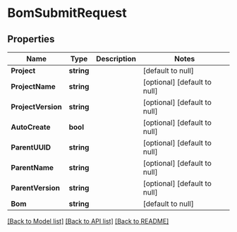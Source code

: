 # BomSubmitRequest

## Properties
Name | Type | Description | Notes
------------ | ------------- | ------------- | -------------
**Project** | **string** |  | [default to null]
**ProjectName** | **string** |  | [optional] [default to null]
**ProjectVersion** | **string** |  | [optional] [default to null]
**AutoCreate** | **bool** |  | [optional] [default to null]
**ParentUUID** | **string** |  | [optional] [default to null]
**ParentName** | **string** |  | [optional] [default to null]
**ParentVersion** | **string** |  | [optional] [default to null]
**Bom** | **string** |  | [default to null]

[[Back to Model list]](../README.md#documentation-for-models) [[Back to API list]](../README.md#documentation-for-api-endpoints) [[Back to README]](../README.md)


